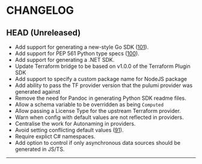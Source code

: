 CHANGELOG
=========

## HEAD (Unreleased)
* Add support for generating a new-style Go SDK ([101](https://github.com/pulumi/pulumi-terraform-bridge/pull/101)).
* Add support for PEP 561 Python type specs ([100](https://github.com/pulumi/pulumi-terraform-bridge/pull/100)).
* Add support for generating a .NET SDK.
* Update Terraform bridge to be based on v1.0.0 of the Terraform Plugin SDK
* Add support to specify a custom package name for NodeJS package
* Add ability to pass the TF provider version that the pulumi provider was generated against
* Remove the need for Pandoc in generating Python SDK readme files.
* Allow a schema variable to be overridden as being `Computed`
* Allow passing a License Type for the upstream Terraform provider.
* Warn when config with default values are not reflected in providers.
* Centralise the work for Autonaming in providers.
* Avoid setting conflicting default values ([91](https://github.com/pulumi/pulumi-terraform-bridge/pull/91)).
* Require explict C# namespaces.
* Add option to control if only asynchronous data sources should be generated in JS/TS.

---
